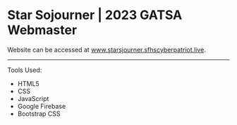 <h1>Star Sojourner | 2023 GATSA Webmaster</h1>
<p>Website can be accessed at <a href="www.starsojourner.sfhscyberpatriot.live" target="_blank">www.starsjourner.sfhscyberpatriot.live</a>.</p>
<hr>
<p>Tools Used:</p>
<ul>
<li>HTML5</li>
<li>CSS</li>
<li>JavaScript</li>
<li>Google Firebase</li>
<li>Bootstrap CSS</li>
</ul>
